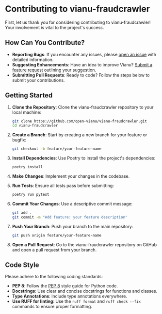 # Contributing to vianu-fraudcrawler

First, let us thank you for considering contributing to vianu-fraudcrawler! Your involvement is vital to the project's success.

## How Can You Contribute?

- **Reporting Bugs**: If you encounter any issues, please [open an issue](https://github.com/smc40/vianu/issues) with detailed information.
- **Suggesting Enhancements**: Have an idea to improve Vianu? [Submit a feature request](https://github.com/smc40/vianu/issues) outlining your suggestion.
- **Submitting Pull Requests**: Ready to code? Follow the steps below to submit your contributions.

## Getting Started

1. **Clone the Repository**: Clone the vianu-fraudcrawler repository to your local machine:
   ```bash
   git clone https://github.com/open-vianu/vianu-fraudcrawler.git
   cd vianu-fraudcrawler
   ```

2. **Create a Branch**: Start by creating a new branch for your feature or bugfix:
   ```bash
   git checkout -b feature/your-feature-name
   ```
   

3. **Install Dependencies**: Use Poetry to install the project's dependencies:
   ```bash
   poetry install
   ```

4. **Make Changes**: Implement your changes in the codebase.

5. **Run Tests**: Ensure all tests pass before submitting:
   ```bash
   poetry run pytest
   ```

6. **Commit Your Changes**: Use a descriptive commit message:
   ```bash
   git add .
   git commit -m "Add feature: your feature description"
   ```

7. **Push Your Branch**: Push your branch to the main repository:
   ```bash
   git push origin feature/your-feature-name
   ```

8. **Open a Pull Request**: Go to the vianu-fraudcrawler repository on GitHub and open a pull request from your branch.

## Code Style

Please adhere to the following coding standards:

- **PEP 8**: Follow the [PEP 8](https://www.python.org/dev/peps/pep-0008/) style guide for Python code.
- **Docstrings**: Use clear and concise docstrings for functions and classes.
- **Type Annotations**: Include type annotations everywhere.
- **Use RUFF for linting**: Use the `ruff format` and `ruff check --fix` commands to ensure proper formatting.